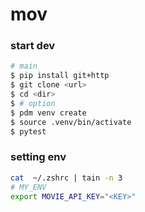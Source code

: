 # mov

### start dev
```bash
# main
$ pip install git+http
$ git clone <url>
$ cd <dir>
$ # option
$ pdm venv create
$ source .venv/bin/activate
$ pytest
```

### setting env 
```bash
cat  ~/.zshrc | tain -n 3
# MY_ENV
export MOVIE_API_KEY="<KEY>"
```
